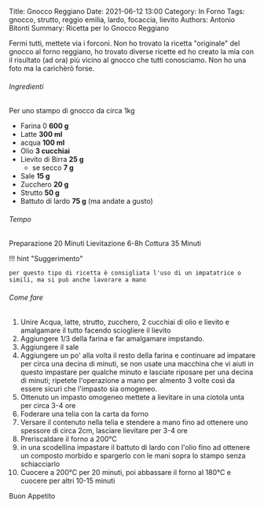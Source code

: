 Title: Gnocco Reggiano
Date: 2021-06-12 13:00
Category: In Forno
Tags: gnocco, strutto, reggio emilia, lardo, focaccia, lievito
Authors: Antonio Bitonti
Summary: Ricetta per lo Gnocco Reggiano




Fermi tutti, mettete via i forconi. Non ho trovato la ricetta "originale" del gnocco al forno reggiano, ho trovato diverse ricette ed ho creato la mia con il risultato (ad ora) più vicino al gnocco che tutti conosciamo. Non ho una foto ma la carichèrò forse.

###### Ingredienti
Per uno stampo di gnocco da circa 1kg
- Farina 0 **600 g**
- Latte **300 ml**
- acqua **100 ml**
- Olio **3 cucchiai**
- Lievito di Birra **25 g** 
    - se secco **7 g**
- Sale **15 g**
- Zucchero **20 g**
- Strutto **50 g**
- Battuto di lardo **75 g** (ma andate a gusto)

###### Tempo
Preparazione 20 Minuti
Lievitazione 6-8h
Cottura 35 Minuti

!!! hint "Suggerimento"

    per questo tipo di ricetta è consigliata l'uso di un impatatrice o simili, ma si può anche lavorare a mano


###### Come fare
1. Unire Acqua, latte, strutto, zucchero, 2 cucchiai di olio e lievito e amalgamare il tutto facendo sciogliere il lievito
2. Aggiungere 1/3 della farina e far amalgamare impstando.
3. Aggiungere il sale
4. Aggiungere un po' alla volta il resto della farina e continuare ad impatare per circa una decina di minuti, se non usate una macchina che vi aiuti in questo impastare per qualche minuto e lasciate riposare per una decina di minuti; ripetete l'operazione a mano per almento 3 volte così da essere sicuri che l'impasto sia omogeneo.
5. Ottenuto un impasto omogeneo mettete a lievitare in una ciotola unta per circa 3-4 ore
6. Foderare una telia con la carta da forno
7. Versare il contenuto nella telia e stendere a mano fino ad ottenere uno spessore di circa 2cm, lasciare lievitare per 3-4 ore
8. Preriscaldare il forno a 200°C
9. in una scodellina impastare il battuto di lardo con l'olio fino ad ottenere un composto morbido e spargerlo con le mani sopra lo stampo senza schiacciarlo
10. Cuocere a 200°C per 20 minuti, poi abbassare il forno al 180°C e cuocere per altri 10-15 minuti
    

Buon Appetito


